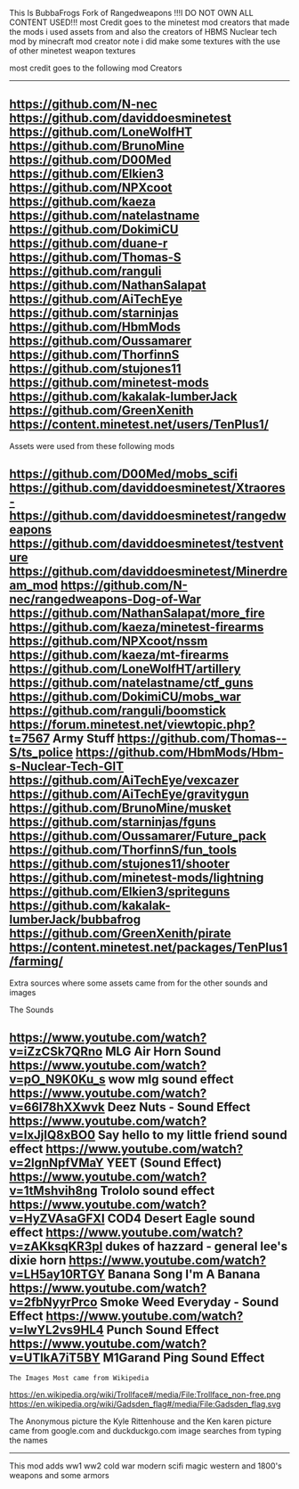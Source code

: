 This Is BubbaFrogs Fork of Rangedweapons  !!!I DO NOT OWN ALL CONTENT USED!!! most Credit goes to the minetest mod creators that made the mods i used assets from and also the creators of HBMS Nuclear tech mod by minecraft mod creator note i did make some textures with the use of other minetest weapon textures 

most credit goes to the following mod Creators

---------------------------------------------------------------------------------------

https://github.com/N-nec
https://github.com/daviddoesminetest 
https://github.com/LoneWolfHT
https://github.com/BrunoMine
https://github.com/D00Med
https://github.com/Elkien3
https://github.com/NPXcoot
https://github.com/kaeza
https://github.com/natelastname
https://github.com/DokimiCU
https://github.com/duane-r
https://github.com/Thomas-S
https://github.com/ranguli
https://github.com/NathanSalapat
https://github.com/AiTechEye
https://github.com/starninjas
https://github.com/HbmMods
https://github.com/Oussamarer
https://github.com/ThorfinnS
https://github.com/stujones11
https://github.com/minetest-mods
https://github.com/kakalak-lumberJack
https://github.com/GreenXenith
https://content.minetest.net/users/TenPlus1/
-----------------------------------------------------------------

Assets were used from these following mods

https://github.com/D00Med/mobs_scifi
https://github.com/daviddoesminetest/Xtraores-
https://github.com/daviddoesminetest/rangedweapons
https://github.com/daviddoesminetest/testventure
https://github.com/daviddoesminetest/Minerdream_mod
https://github.com/N-nec/rangedweapons-Dog-of-War
https://github.com/NathanSalapat/more_fire
https://github.com/kaeza/minetest-firearms
https://github.com/NPXcoot/nssm
https://github.com/kaeza/mt-firearms
https://github.com/LoneWolfHT/artillery
https://github.com/natelastname/ctf_guns
https://github.com/DokimiCU/mobs_war
https://github.com/ranguli/boomstick
https://forum.minetest.net/viewtopic.php?t=7567 Army Stuff
https://github.com/Thomas--S/ts_police
https://github.com/HbmMods/Hbm-s-Nuclear-Tech-GIT
https://github.com/AiTechEye/vexcazer
https://github.com/AiTechEye/gravitygun
https://github.com/BrunoMine/musket
https://github.com/starninjas/fguns
https://github.com/Oussamarer/Future_pack
https://github.com/ThorfinnS/fun_tools
https://github.com/stujones11/shooter
https://github.com/minetest-mods/lightning
https://github.com/Elkien3/spriteguns
https://github.com/kakalak-lumberJack/bubbafrog
https://github.com/GreenXenith/pirate
https://content.minetest.net/packages/TenPlus1/farming/
------------------------------------------------------------------------------------

Extra sources where some assets came from for the other sounds and images

   The Sounds

https://www.youtube.com/watch?v=iZzCSk7QRno MLG Air Horn Sound
https://www.youtube.com/watch?v=pO_N9K0Ku_s wow mlg sound effect 
https://www.youtube.com/watch?v=66I78hXXwvk Deez Nuts - Sound Effect
https://www.youtube.com/watch?v=IxJjIQ8xBO0 Say hello to my little friend sound effect
https://www.youtube.com/watch?v=2lgnNpfVMaY YEET (Sound Effect)
https://www.youtube.com/watch?v=1tMshvih8ng Trololo sound effect
https://www.youtube.com/watch?v=HyZVAsaGFXI COD4 Desert Eagle sound effect
https://www.youtube.com/watch?v=zAKksqKR3pI dukes of hazzard - general lee's dixie horn
https://www.youtube.com/watch?v=LH5ay10RTGY Banana Song I'm A Banana
https://www.youtube.com/watch?v=2fbNyyrPrco Smoke Weed Everyday - Sound Effect
https://www.youtube.com/watch?v=lwYL2vs9HL4 Punch Sound Effect
https://www.youtube.com/watch?v=UTlkA7iT5BY M1Garand Ping Sound Effect
-----------------------------------------------------------------------------------------
    The Images Most came from Wikipedia

https://en.wikipedia.org/wiki/Trollface#/media/File:Trollface_non-free.png
https://en.wikipedia.org/wiki/Gadsden_flag#/media/File:Gadsden_flag.svg

The Anonymous picture the Kyle Rittenhouse and the Ken karen picture came from google.com and duckduckgo.com image searches from typing the names

---------------------------------------------------------------------------------------

This mod adds ww1 ww2 cold war modern scifi magic western and 1800's weapons and some armors

